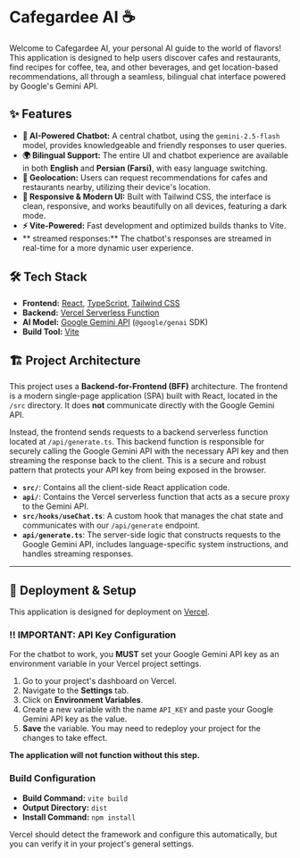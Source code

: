 # Cafegardee AI ☕️

Welcome to Cafegardee AI, your personal AI guide to the world of flavors! This application is designed to help users discover cafes and restaurants, find recipes for coffee, tea, and other beverages, and get location-based recommendations, all through a seamless, bilingual chat interface powered by Google's Gemini API.

## ✨ Features

- **🤖 AI-Powered Chatbot:** A central chatbot, using the `gemini-2.5-flash` model, provides knowledgeable and friendly responses to user queries.
- **🌍 Bilingual Support:** The entire UI and chatbot experience are available in both **English** and **Persian (Farsi)**, with easy language switching.
- **📍 Geolocation:** Users can request recommendations for cafes and restaurants nearby, utilizing their device's location.
- **🎨 Responsive & Modern UI:** Built with Tailwind CSS, the interface is clean, responsive, and works beautifully on all devices, featuring a dark mode.
- **⚡️ Vite-Powered:** Fast development and optimized builds thanks to Vite.
- ** streamed responses:** The chatbot's responses are streamed in real-time for a more dynamic user experience.

## 🛠 Tech Stack

- **Frontend:** [React](https://reactjs.org/), [TypeScript](https://www.typescriptlang.org/), [Tailwind CSS](https://tailwindcss.com/)
- **Backend:** [Vercel Serverless Function](https://vercel.com/docs/functions)
- **AI Model:** [Google Gemini API](https://ai.google.dev/) (`@google/genai` SDK)
- **Build Tool:** [Vite](https://vitejs.dev/)

## 🏗️ Project Architecture

This project uses a **Backend-for-Frontend (BFF)** architecture. The frontend is a modern single-page application (SPA) built with React, located in the `/src` directory. It does **not** communicate directly with the Google Gemini API.

Instead, the frontend sends requests to a backend serverless function located at `/api/generate.ts`. This backend function is responsible for securely calling the Google Gemini API with the necessary API key and then streaming the response back to the client. This is a secure and robust pattern that protects your API key from being exposed in the browser.

-   **`src/`**: Contains all the client-side React application code.
-   **`api/`**: Contains the Vercel serverless function that acts as a secure proxy to the Gemini API.
-   **`src/hooks/useChat.ts`**: A custom hook that manages the chat state and communicates with our `/api/generate` endpoint.
-   **`api/generate.ts`**: The server-side logic that constructs requests to the Google Gemini API, includes language-specific system instructions, and handles streaming responses.

---

## 🚀 Deployment & Setup

This application is designed for deployment on [Vercel](https://vercel.com).

### ‼️ IMPORTANT: API Key Configuration

For the chatbot to work, you **MUST** set your Google Gemini API key as an environment variable in your Vercel project settings.

1.  Go to your project's dashboard on Vercel.
2.  Navigate to the **Settings** tab.
3.  Click on **Environment Variables**.
4.  Create a new variable with the name `API_KEY` and paste your Google Gemini API key as the value.
5.  **Save** the variable. You may need to redeploy your project for the changes to take effect.

**The application will not function without this step.**

### Build Configuration

-   **Build Command:** `vite build`
-   **Output Directory:** `dist`
-   **Install Command:** `npm install`

Vercel should detect the framework and configure this automatically, but you can verify it in your project's general settings.
